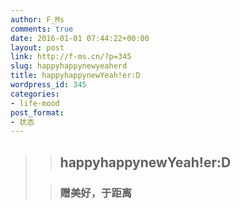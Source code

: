 ```yaml
---
author: F_Ms
comments: true
date: 2016-01-01 07:44:22+00:00
layout: post
link: http://f-ms.cn/?p=345
slug: happyhappynewyeaherd
title: happyhappynewYeah!er:D
wordpress_id: 345
categories:
- life-mood
post_format:
- 状态
---
```


<blockquote>

> 
> ## happyhappynewYeah!er:D
> 
> 

> 
> ### 赠美好，于距离
> 
> 
</blockquote>
